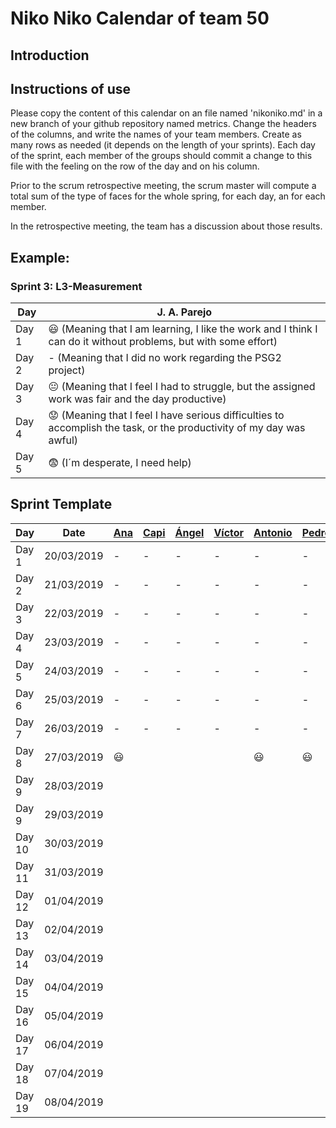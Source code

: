 # Niko Niko Calendar of team 50
## Introduction

## Instructions of use
Please copy the content of this calendar on an file named 'nikoniko.md' in a new branch of your github repository named metrics.
Change the headers of the columns, and write the names of your team members.
Create as many rows as needed (it depends on the length of your sprints).
Each day of the sprint, each member of the groups should commit a change to this file with the feeling on the row of the day and on his column. 

Prior to the scrum retrospective meeting, the scrum master will compute a total sum of the type of faces for the whole spring, for each day, an for each member.

In the retrospective meeting, the team has a discussion about those results.

## Example:

### Sprint 3: L3-Measurement 

| Day           | J. A. Parejo  |
| ------------- | ------------- |
| Day 1         |    :smiley: (Meaning that I am learning, I like the work and I think I can do it without problems, but with some effort) |
| Day 2         |    - (Meaning that I did no work regarding the PSG2 project)           |
| Day 3         |    :neutral_face:  (Meaning that I feel I had to struggle, but the assigned work was fair and the day productive)          |:fearful:
| Day 4         |    :worried: (Meaning that I feel I have serious difficulties to accomplish the task, or the productivity of my day was awful)           |
| Day 5         |    :fearful:   (I´m desperate, I need help)        |


## Sprint Template

| Day           | Date | [Ana](https://github.com/ananovmon)    | [Capi](https://github.com/Capi9888)     | [Ángel](https://github.com/angel96)     | [Víctor](https://github.com/SiiNerGia)     | [Antonio](https://github.com/antonihipona)     | [Pedro](https://github.com/pedroswe)     |
| ------------- | ------------- | -------------  | -------------  | -------------  | -------------  | -------------  | -------------  |
| Day 1         |  20/03/2019   |       -        |        -       |        -       |       -        |       -        |       -        |
| Day 2         |  21/03/2019   |       -        |        -       |        -       |       -        |       -        |       -        |
| Day 3         |  22/03/2019   |       -        |        -       |        -       |       -        |       -        |       -        |
| Day 4         |  23/03/2019   |       -        |        -       |        -       |       -        |       -        |       -        |
| Day 5         |  24/03/2019   |       -        |        -       |        -       |       -        |       -        |       -        |
| Day 6         |  25/03/2019   |       -        |        -       |        -       |       -        |       -        |       -        |
| Day 7         |  26/03/2019   |       -        |        -       |        -       |       -        |       -        |       -        |
| Day 8         |  27/03/2019   |    :smiley:    |                |                |                |    :smiley:    |    :smiley:    |
| Day 9         |  28/03/2019   |                |                |                |                |                |                |
| Day 9         |  29/03/2019   |                |                |                |                |                |                |
| Day 10        |  30/03/2019   |                |                |                |                |                |                |
| Day 11        |  31/03/2019   |                |                |                |                |                |                |
| Day 12        |  01/04/2019   |                |                |                |                |                |                |
| Day 13        |  02/04/2019   |                |                |                |                |                |                |
| Day 14        |  03/04/2019   |                |                |                |                |                |                |
| Day 15        |  04/04/2019   |                |                |                |                |                |                |
| Day 16        |  05/04/2019   |                |                |                |                |                |                |
| Day 17        |  06/04/2019   |                |                |                |                |                |                |
| Day 18        |  07/04/2019   |                |                |                |                |                |                |
| Day 19        |  08/04/2019   |                |                |                |                |                |                |

